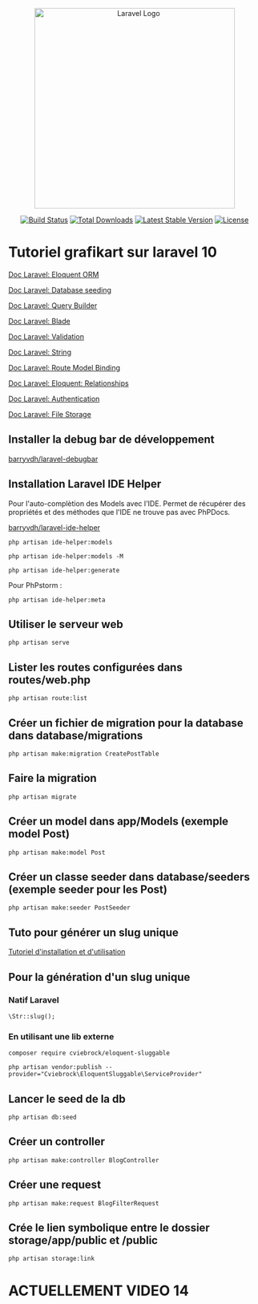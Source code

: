 <p align="center"><a href="https://laravel.com" target="_blank"><img src="https://raw.githubusercontent.com/laravel/art/master/logo-lockup/5%20SVG/2%20CMYK/1%20Full%20Color/laravel-logolockup-cmyk-red.svg" width="400" alt="Laravel Logo"></a></p>

<p align="center">
<a href="https://github.com/laravel/framework/actions"><img src="https://github.com/laravel/framework/workflows/tests/badge.svg" alt="Build Status"></a>
<a href="https://packagist.org/packages/laravel/framework"><img src="https://img.shields.io/packagist/dt/laravel/framework" alt="Total Downloads"></a>
<a href="https://packagist.org/packages/laravel/framework"><img src="https://img.shields.io/packagist/v/laravel/framework" alt="Latest Stable Version"></a>
<a href="https://packagist.org/packages/laravel/framework"><img src="https://img.shields.io/packagist/l/laravel/framework" alt="License"></a>
</p>

# Tutoriel grafikart sur laravel 10

[Doc Laravel: Eloquent ORM](https://laravel.com/docs/10.x/eloquent)

[Doc Laravel: Database seeding](https://laravel.com/docs/10.x/seeding)

[Doc Laravel: Query Builder](https://laravel.com/docs/10.x/queries)

[Doc Laravel: Blade](https://laravel.com/docs/10.x/blade)

[Doc Laravel: Validation](https://laravel.com/docs/10.x/validation#main-content)

[Doc Laravel: String](https://laravel.com/docs/10.x/strings#main-content)

[Doc Laravel: Route Model Binding](https://laravel.com/docs/10.x/folio#route-model-binding)

[Doc Laravel: Eloquent: Relationships](https://laravel.com/docs/10.x/eloquent-relationships#main-content)

[Doc Laravel: Authentication](https://laravel.com/docs/10.x/authentication#main-content)

[Doc Laravel: File Storage](https://laravel.com/docs/10.x/filesystem#main-content)


## Installer la debug bar de développement

[barryvdh/laravel-debugbar](https://github.com/barryvdh/laravel-debugbar)

## Installation Laravel IDE Helper

Pour l'auto-complètion des Models avec l'IDE. Permet de récupérer des propriétés et des méthodes que l'IDE ne trouve pas avec PhPDocs.

[barryvdh/laravel-ide-helper](https://github.com/barryvdh/laravel-ide-helper)

```
php artisan ide-helper:models
```

```
php artisan ide-helper:models -M
```

```
php artisan ide-helper:generate
```

Pour PhPstorm :

```
php artisan ide-helper:meta
```

## Utiliser le serveur web

```
php artisan serve
```

## Lister les routes configurées dans routes/web.php

```
php artisan route:list
```

## Créer un fichier de migration pour la database dans database/migrations

```
php artisan make:migration CreatePostTable
```

## Faire la migration

```
php artisan migrate
```

## Créer un model dans app/Models (exemple model Post)

```
php artisan make:model Post
```

## Créer un classe seeder dans database/seeders (exemple seeder pour les Post)

```
php artisan make:seeder PostSeeder
```

## Tuto pour générer un slug unique

[Tutoriel d'installation et d'utilisation](https://www.tutsmake.com/laravel-10-create-unique-slug-tutorial-example/)

## Pour la génération d'un slug unique

### Natif Laravel

```
\Str::slug();
```

### En utilisant une lib externe

```
composer require cviebrock/eloquent-sluggable
```

```
php artisan vendor:publish --provider="Cviebrock\EloquentSluggable\ServiceProvider"
```

## Lancer le seed de la db

```
php artisan db:seed
```

## Créer un controller

```
php artisan make:controller BlogController
```

## Créer une request

```
php artisan make:request BlogFilterRequest
```

## Crée le lien symbolique entre le dossier storage/app/public et /public

```
php artisan storage:link
```


# ACTUELLEMENT VIDEO 14

